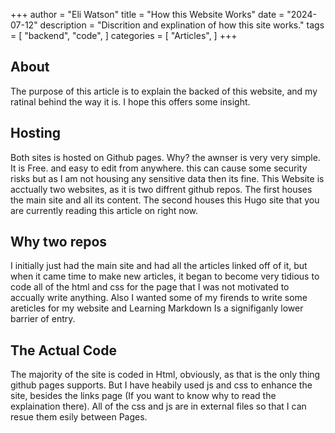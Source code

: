 +++
author = "Eli Watson"
title = "How this Website Works"
date = "2024-07-12"
description = "Discrition and explination of how this site works."
tags = [
    "backend", "code",
]
categories = [
    "Articles",
]
+++

## About
The purpose of this article is to explain the backed of this website, and my ratinal behind the way it is. I hope this offers some insight.

## Hosting
Both sites is hosted on Github pages. Why? the awnser is very very simple. It is Free. and easy to edit from anywhere. this can cause some security risks but as I am not housing any sensitive data then its fine. This Website is acctually two websites, as it is two diffrent github repos. The first houses the main site and all its content. The second houses this Hugo site that you are currently reading this article on right now.

## Why two repos
I initially just had the main site and had all the articles linked off of it, but when it came time to make new articles, it began to become very tidious to code all of the html and css for the page that I was not motivated to accually write anything. Also I wanted some of my firends to write some areticles for my website and Learning Markdown Is a signifiganly lower barrier of entry. 

## The Actual Code
The majority of the site is coded in Html, obviously, as that is the only thing github pages supports. But I have heabily used js and css to enhance the site, besides the links page (If you want to know why to read the explaination there). All of the css and js are in external files so that I can resue them esily between Pages.

